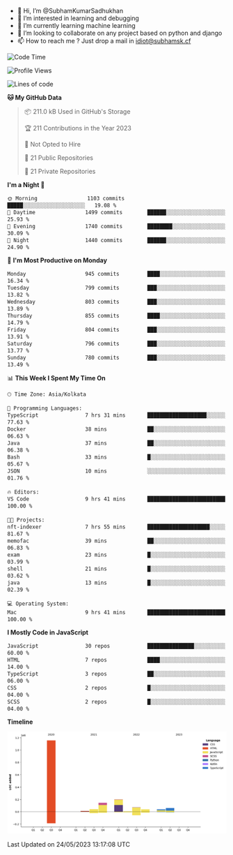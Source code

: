 - 👋 Hi, I’m @SubhamKumarSadhukhan
- 👀 I’m interested in learning and debugging
- 🌱 I’m currently learning machine learning
- 💞️ I’m looking to collaborate on any project based on python and django
- 📫 How to reach me ?
      Just drop a mail in idiot@subhamsk.cf

<!---
SubhamKumarSadhukhan/SubhamKumarSadhukhan is a ✨ special ✨ repository because its `README.md` (this file) appears on your GitHub profile.
You can click the Preview link to take a look at your changes.
--->


<!--START_SECTION:waka-->
![Code Time](http://img.shields.io/badge/Code%20Time-1%2C212%20hrs%2041%20mins-blue)

![Profile Views](http://img.shields.io/badge/Profile%20Views-24-blue)

![Lines of code](https://img.shields.io/badge/From%20Hello%20World%20I%27ve%20Written-1.8%20million%20lines%20of%20code-blue)

**🐱 My GitHub Data** 

> 📦 211.0 kB Used in GitHub's Storage 
 > 
> 🏆 211 Contributions in the Year 2023
 > 
> 🚫 Not Opted to Hire
 > 
> 📜 21 Public Repositories 
 > 
> 🔑 21 Private Repositories 
 > 
**I'm a Night 🦉** 

```text
🌞 Morning                1103 commits        █████░░░░░░░░░░░░░░░░░░░░   19.08 % 
🌆 Daytime                1499 commits        ██████░░░░░░░░░░░░░░░░░░░   25.93 % 
🌃 Evening                1740 commits        ████████░░░░░░░░░░░░░░░░░   30.09 % 
🌙 Night                  1440 commits        ██████░░░░░░░░░░░░░░░░░░░   24.90 % 
```
📅 **I'm Most Productive on Monday** 

```text
Monday                   945 commits         ████░░░░░░░░░░░░░░░░░░░░░   16.34 % 
Tuesday                  799 commits         ███░░░░░░░░░░░░░░░░░░░░░░   13.82 % 
Wednesday                803 commits         ███░░░░░░░░░░░░░░░░░░░░░░   13.89 % 
Thursday                 855 commits         ████░░░░░░░░░░░░░░░░░░░░░   14.79 % 
Friday                   804 commits         ███░░░░░░░░░░░░░░░░░░░░░░   13.91 % 
Saturday                 796 commits         ███░░░░░░░░░░░░░░░░░░░░░░   13.77 % 
Sunday                   780 commits         ███░░░░░░░░░░░░░░░░░░░░░░   13.49 % 
```


📊 **This Week I Spent My Time On** 

```text
🕑︎ Time Zone: Asia/Kolkata

💬 Programming Languages: 
TypeScript               7 hrs 31 mins       ███████████████████░░░░░░   77.63 % 
Docker                   38 mins             ██░░░░░░░░░░░░░░░░░░░░░░░   06.63 % 
Java                     37 mins             ██░░░░░░░░░░░░░░░░░░░░░░░   06.38 % 
Bash                     33 mins             █░░░░░░░░░░░░░░░░░░░░░░░░   05.67 % 
JSON                     10 mins             ░░░░░░░░░░░░░░░░░░░░░░░░░   01.76 % 

🔥 Editors: 
VS Code                  9 hrs 41 mins       █████████████████████████   100.00 % 

🐱‍💻 Projects: 
nft-indexer              7 hrs 55 mins       ████████████████████░░░░░   81.67 % 
memofac                  39 mins             ██░░░░░░░░░░░░░░░░░░░░░░░   06.83 % 
exam                     23 mins             █░░░░░░░░░░░░░░░░░░░░░░░░   03.99 % 
shell                    21 mins             █░░░░░░░░░░░░░░░░░░░░░░░░   03.62 % 
java                     13 mins             █░░░░░░░░░░░░░░░░░░░░░░░░   02.39 % 

💻 Operating System: 
Mac                      9 hrs 41 mins       █████████████████████████   100.00 % 
```

**I Mostly Code in JavaScript** 

```text
JavaScript               30 repos            ███████████████░░░░░░░░░░   60.00 % 
HTML                     7 repos             ████░░░░░░░░░░░░░░░░░░░░░   14.00 % 
TypeScript               3 repos             ██░░░░░░░░░░░░░░░░░░░░░░░   06.00 % 
CSS                      2 repos             █░░░░░░░░░░░░░░░░░░░░░░░░   04.00 % 
SCSS                     2 repos             █░░░░░░░░░░░░░░░░░░░░░░░░   04.00 % 
```



**Timeline**

![Lines of Code chart](https://raw.githubusercontent.com/SubhamKumarSadhukhan/SubhamKumarSadhukhan/main/assets/bar_graph.png)


 Last Updated on 24/05/2023 13:17:08 UTC
<!--END_SECTION:waka-->

